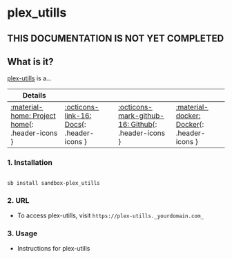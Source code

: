 # plex_utills

## THIS DOCUMENTATION IS NOT YET COMPLETED

## What is it?

[plex-utills](https://github.com/jkirkcaldy/plex-utills) is a...

| Details     |             |             |             |
|-------------|-------------|-------------|-------------|
| [:material-home: Project home](https://plex_utills.url){: .header-icons } | [:octicons-link-16: Docs](https://plex_utills.docs.url){: .header-icons } | [:octicons-mark-github-16: Github](https://github.com/plex_utills/plex_utills){: .header-icons } | [:material-docker: Docker](https://hub.docker.com/r/plex_utills/plex_utills){: .header-icons }|

### 1. Installation

``` shell

sb install sandbox-plex_utills

```

### 2. URL

- To access plex-utills, visit `https://plex-utills._yourdomain.com_`

### 3. Usage

- Instructions for plex-utills
